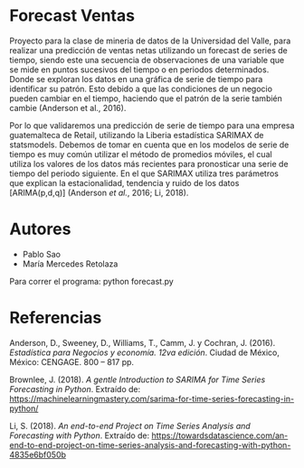 # Forecast Ventas
Proyecto para la clase de mineria de datos de la Universidad del Valle, para realizar una predicción de ventas netas utilizando un forecast de series de tiempo, siendo este una secuencia de observaciones de una variable que se mide en puntos sucesivos del tiempo o en periodos determinados. Donde se exploran los datos en una gráfica de serie de tiempo para identificar su patrón. Esto debido a que las condiciones de un negocio pueden cambiar en el tiempo, haciendo que el patrón de la serie también cambie (Anderson et al., 2016).

Por lo que validaremos una predicción de serie de tiempo para una empresa guatemalteca de Retail, utilizando la Liberia estadística SARIMAX de statsmodels. Debemos de tomar en cuenta que en los modelos de serie de tiempo es muy común utilizar el método de promedios móviles, el cual utiliza los valores de los datos más recientes para pronosticar una serie de tiempo del periodo siguiente. En el que SARIMAX utiliza tres parámetros que explican la estacionalidad, tendencia y ruido de los datos [ARIMA(p,d,q)] (Anderson *et al.*, 2016; Li, 2018).


# Autores 
* Pablo Sao 
* María Mercedes Retolaza

Para correr el programa: python forecast.py 

# Referencias
Anderson, D., Sweeney, D., Williams, T., Camm, J. y Cochran, J. (2016). *Estadística para Negocios y economía. 12va edición*. Ciudad de México, México: CENGAGE. 800 – 817 pp.

Brownlee, J. (2018). *A gentle Introduction to SARIMA for Time Series Forecasting in Python*. Extraído de: https://machinelearningmastery.com/sarima-for-time-series-forecasting-in-python/

Li, S. (2018). *An end-to-end Project on Time Series Analysis and Forecasting with Python*. Extraído de: https://towardsdatascience.com/an-end-to-end-project-on-time-series-analysis-and-forecasting-with-python-4835e6bf050b


